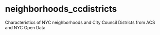 # neighborhoods_ccdistricts
Characteristics of NYC neighborhoods and City Council Districts from ACS and NYC Open Data
